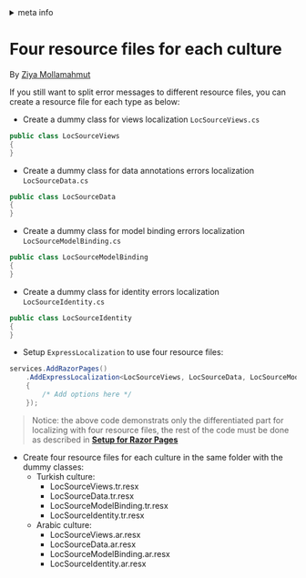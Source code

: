 <!-- meta tags details, will be assigned to meta tags inside header by js -->
<div id="meta-info">
<details><summary>meta info</summary>

> * Title: <i id="md-title">Four resource files for each culture</i>
> * Keywords: <i id="md-keywords">localization, asp.net-core, express-localization</i>
> * Description: <i id="md-description">Use four resource files for each culture in ExpressLocalization.</i>
> * Author: <i id="md-author">Ziya Mollamahmut</i>
> * Date: <i id="md-date">08-Aug-2020</i>
> * Image: <i id="md-image">https://github.com/LazZiya/Docs/raw/master/LazZiya.ExpressLocalization/v4.0/images/lazziya-express-localization-logo.png</i>
> * Image-alt: <i id="md-image-alt">LazZiya.ExpressLocalization Logo</i>
> * Version: <i id="md-version">v4.0</i>

</details>
</div>

# Four resource files for each culture

By [Ziya Mollamahmut](https://github.com/LazZiya)

If you still want to split error messages to different resource files, you can create a resource file for each type as below:
- Create a dummy class for views localization `LocSourceViews.cs`
````csharp
public class LocSourceViews
{
}
````

- Create a dummy class for data annotations errors localization `LocSourceData.cs`
````csharp
public class LocSourceData
{
}
````

- Create a dummy class for model binding errors localization `LocSourceModelBinding.cs`
````csharp
public class LocSourceModelBinding
{
}
````

- Create a dummy class for identity errors localization `LocSourceIdentity.cs`
````csharp
public class LocSourceIdentity
{
}
````

- Setup `ExpressLocalization` to use four resource files:
````csharp
services.AddRazorPages()
    .AddExpressLocalization<LocSourceViews, LocSourceData, LocSourceModelBinding, LocSourceDataIdentity>(ops => 
    {
        /* Add options here */
    });
````

> Notice: the above code demonstrats only the differentiated part for localizing with four resource files, the rest of the code must be done as described in **[Setup for Razor Pages][1]**


- Create four resource files for each culture in the same folder with the dummy classes:
  - Turkish culture:
    - LocSourceViews.tr.resx
    - LocSourceData.tr.resx
    - LocSourceModelBinding.tr.resx
    - LocSourceIdentity.tr.resx
  - Arabic culture:
    - LocSourceViews.ar.resx
    - LocSourceData.ar.resx
    - LocSourceModelBinding.ar.resx
    - LocSourceIdentity.ar.resx

[1]:Setup-for-Razor-Pages.md